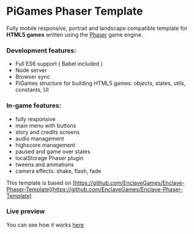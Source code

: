 # PiGames Phaser Template

Fully mobile responsive, portrait and landscape compatible template for **HTML5 games** written using the [Phaser](http://phaser.io/) game engine.

### Development features:
- Full ES6 support ( Babel included )
- Node server
- Browser sync
- PiGames structure for building HTML5 games: objects, states, utils, constants, UI

### In-game features:

- fully responsive
- main menu with buttons
- story and credits screens
- audio management
- highscore management
- paused and game over states
- localStorage Phaser plugin
- tweens and animations
- camera effects: shake, flash, fade

This template is based on [https://github.com/EnclaveGames/Enclave-Phaser-Template](https://github.com/EnclaveGames/Enclave-Phaser-Template)

### Live preview
You can see how it works [here](http://pigam.es/PiGames-Phaser-Template/build/)
